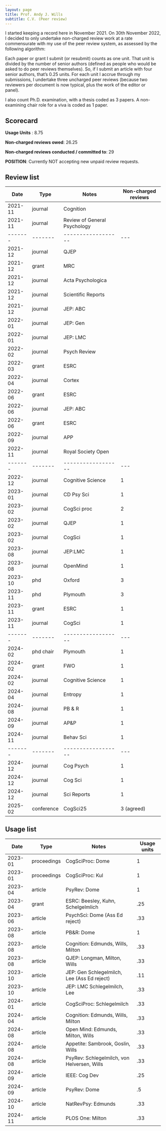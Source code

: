 ```yaml
---
layout: page
title: Prof. Andy J. Wills
subtitle: C.V. (Peer review)
---
```


I started keeping a record here in November 2021. On 30th November 2022, I decided to only undertake non-charged review work at a rate commensurate with my use of the peer review system, as assessed by the following algorithm:

Each paper or grant I submit (or resubmit) counts as one unit. That unit is divided by the number of senior authors (defined as people who would be asked to do peer reviews themselves). So, if I submit an article with four senior authors, that’s 0.25 units. For each unit I accrue through my submissions, I undertake three uncharged peer reviews (because two reviewers per document is now typical, plus the work of the editor or panel).

I also count Ph.D. examination, with a thesis coded as 3 papers. A non-examining chair role for a viva is coded as 1 paper.

## Scorecard

**Usage Units** : 8.75

**Non-charged reviews owed**: 26.25

**Non-charged reviews conducted / committed to**: 29

**POSITION**: Currently NOT accepting new unpaid review requests.

## Review list

| Date | Type | Notes | Non-charged reviews |
| ---- | ---- | ----- | ------------------- |
| 2021-11 | journal | Cognition |   |
| 2021-11 | journal | Review of General Psychology |   |
| ------- | ------- | ------------------ | --- |
| 2021-12 | journal | QJEP |   |
| 2021-12 | grant   | MRC |   |
| 2021-12 | journal | Acta Psychologica |   |
| 2021-12 | journal | Scientific Reports |   |
| 2021-12 | journal | JEP: ABC |   |
| 2022-01 | journal | JEP: Gen |   |
| 2022-01 | journal | JEP: LMC |   |
| 2022-02 | journal | Psych Review |   |
| 2022-03 | grant   | ESRC |   |
| 2022-04 | journal | Cortex |   |
| 2022-06 | grant   | ESRC |   |
| 2022-06 | journal | JEP: ABC |   |
| 2022-06 | grant   | ESRC |   |
| 2022-09 | journal | APP |   |
| 2022-11 | journal | Royal Society Open |   |
| ------- | ------- | ------------------ | --- |
| 2022-12 | journal | Cognitive Science | 1 |
| 2023-01 | journal | CD Psy Sci | 1 |
| 2023-02 | journal | CogSci proc | 2 |
| 2023-02 | journal | QJEP | 1 |
| 2023-02 | journal | CogSci | 1 |
| 2023-08 | journal | JEP:LMC | 1 |
| 2023-08 | journal | OpenMind | 1 |
| 2023-10 | phd     | Oxford | 3 |
| 2023-11 | phd     | Plymouth | 3 |
| 2023-11 | grant   | ESRC | 1 |
| 2023-11 | journal | CogSci | 1 |
| ------- | ------- | ------------------ | --- |
| 2024-02 | phd chair | Plymouth | 1 |
| 2024-02 | grant | FWO | 1 |
| 2024-02 | journal | Cognitive Science | 1 |
| 2024-04 | journal | Entropy | 1 |
| 2024-08 | journal | PB & R | 1 |
| 2024-09 | journal | AP&P | 1 |
| 2024-11 | journal | Behav Sci | 1 |
| ------- | ------- | ------------------ | --- |
| 2024-12 | journal | Cog Psych | 1 |
| 2024-12 | journal | Cog Sci | 1 |
| 2024-12 | journal | Sci Reports | 1 |
| 2025-02 | conference | CogSci25 | 3 (agreed) |


## Usage list

| Date    | Type        | Notes            | Usage units |
| ------- | ----------- | ---------------- | ----------- |
| 2023-01 | proceedings | CogSciProc: Dome | 1           |
| 2023-01 | proceedings | CogSciProc: Kul  | 1           |
| 2023-04 | article     | PsyRev: Dome     | 1           |
| 2023-04 | grant       | ESRC: Beesley, Kuhn, Schelgelmlich | .25 |
| 2023-06 | article     | PsychSci: Dome (Ass Ed reject)  | .33           | 
| 2023-08 | article     | PB&R: Dome       | 1           |
| 2023-08 | article     | Cognition: Edmunds, Wills, Milton | .33 |
| 2023-08 | article     | QJEP: Longman, Milton, Wills | .33 |
| 2023-10 | article     | JEP: Gen Schlegelmilch, Lee (Ass Ed reject) | .11 |
| 2023-10 | article     | JEP: LMC Schlegelmilch, Lee | .33 |
| 2024-01 | article     | CogSciProc: Schlegelmilch | .33 |
| 2024-04 | article     | Cognition: Edmunds, Wills, Milton | .33 |
| 2024-08 | article     | Open Mind: Edmunds, Milton, Wills | .33 |
| 2024-08 | article     | Appetite: Sambrook, Goslin, Wills | .33 |
| 2024-08 | article     | PsyRev: Schlegelmilch, von Helversen, Wills | .33 |
| 2024-09 | article     | IEEE: Cog Dev | .25 |
| 2024-09 | article     | PsyRev: Dome     | .5           |
| 2024-10 | article     | NatRevPsy: Edmunds | .33 |
| 2024-11 | article     | PLOS One: Milton | .33 |
